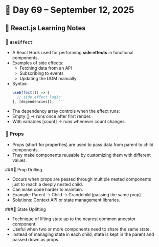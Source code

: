 # 📅 Day 69 – September 12, 2025  

## 🎯 React.js Learning Notes  

### 🔹 `useEffect`  
- A React Hook used for performing **side effects** in functional components.  
- Examples of side effects:
  - Fetching data from an API  
  - Subscribing to events  
  - Updating the DOM manually  
- Syntax:
  ```js
  useEffect(() => {
    // side effect logic
  }, [dependencies]);  ```
  
- The dependency array controls when the effect runs:
- Empty [] → runs once after first render.
- With variables [count] → runs whenever count changes.

### 🔹 Props
- Props (short for properties) are used to pass data from parent to child components.
- They make components reusable by customizing them with different values.

###🔹 Prop Drilling
- Occurs when props are passed through multiple nested components just to reach a deeply nested child.
- Can make code harder to maintain.
- Example: Parent → Child → Grandchild (passing the same prop).
- Solutions: Context API or state management libraries.

###🔹 State Uplifting
- Technique of lifting state up to the nearest common ancestor component.
- Useful when two or more components need to share the same state.
- Instead of managing state in each child, state is kept in the parent and passed down as props.

